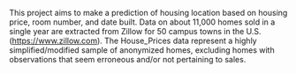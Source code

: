 This project aims to make a prediction of housing location based on housing price, room number, and date built.
Data on about 11,000 homes sold in a single year are extracted from Zillow for 50 campus towns in the U.S. (https://www.zillow.com). 
The House_Prices data represent a highly simplified/modified sample of anonymized homes, excluding homes with observations that seem erroneous and/or not pertaining to sales.
